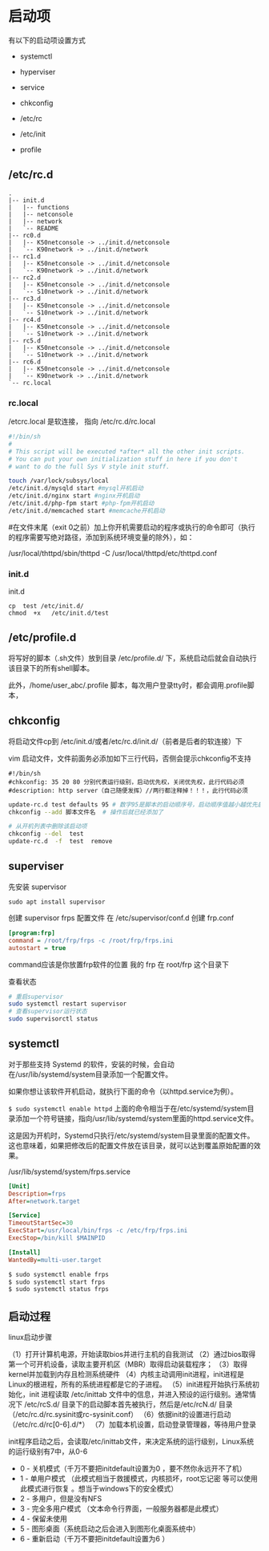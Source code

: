 # 启动项

有以下的启动项设置方式

* systemctl
* hyperviser
* service
* chkconfig

* /etc/rc
* /etc/init
* profile

## /etc/rc.d   

``` tree
.
|-- init.d
|   |-- functions
|   |-- netconsole
|   |-- network
|   `-- README
|-- rc0.d
|   |-- K50netconsole -> ../init.d/netconsole
|   `-- K90network -> ../init.d/network
|-- rc1.d
|   |-- K50netconsole -> ../init.d/netconsole
|   `-- K90network -> ../init.d/network
|-- rc2.d
|   |-- K50netconsole -> ../init.d/netconsole
|   `-- S10network -> ../init.d/network
|-- rc3.d
|   |-- K50netconsole -> ../init.d/netconsole
|   `-- S10network -> ../init.d/network
|-- rc4.d
|   |-- K50netconsole -> ../init.d/netconsole
|   `-- S10network -> ../init.d/network
|-- rc5.d
|   |-- K50netconsole -> ../init.d/netconsole
|   `-- S10network -> ../init.d/network
|-- rc6.d
|   |-- K50netconsole -> ../init.d/netconsole
|   `-- K90network -> ../init.d/network
`-- rc.local

```
### rc.local
/etcrc.local 是软连接， 指向 /etc/rc.d/rc.local

``` bash
#!/bin/sh
#
# This script will be executed *after* all the other init scripts.
# You can put your own initialization stuff in here if you don't
# want to do the full Sys V style init stuff.

touch /var/lock/subsys/local
/etc/init.d/mysqld start #mysql开机启动
/etc/init.d/nginx start #nginx开机启动
/etc/init.d/php-fpm start #php-fpm开机启动
/etc/init.d/memcached start #memcache开机启动
```
#在文件末尾（exit 0之前）加上你开机需要启动的程序或执行的命令即可（执行的程序需要写绝对路径，添加到系统环境变量的除外），如：

/usr/local/thttpd/sbin/thttpd  -C /usr/local/thttpd/etc/thttpd.conf
### init.d
init.d
```
cp  test /etc/init.d/
chmod  +x   /etc/init.d/test
```


## /etc/profile.d
将写好的脚本（.sh文件）放到目录 /etc/profile.d/ 下，系统启动后就会自动执行该目录下的所有shell脚本。

此外，/home/user_abc/.profile 脚本，每次用户登录tty时，都会调用.profile脚本，

## chkconfig


将启动文件cp到 /etc/init.d/或者/etc/rc.d/init.d/（前者是后者的软连接）下

vim 启动文件，文件前面务必添加如下三行代码，否侧会提示chkconfig不支持
```
#!/bin/sh  
#chkconfig: 35 20 80 分别代表运行级别，启动优先权，关闭优先权，此行代码必须
#description: http server（自己随便发挥）//两行都注释掉！！！，此行代码必须
```

``` bash
update-rc.d test defaults 95 # 数字95是脚本的启动顺序号，启动顺序值越小越优先启动
chkconfig --add 脚本文件名  # 操作后就已经添加了

# 从开机列表中删除该启动项
chkconfig --del  test 
update-rc.d  -f  test  remove
```

## superviser

先安装 supervisor
```
sudo apt install supervisor
```

创建 supervisor frps 配置文件
在 /etc/supervisor/conf.d 创建 frp.conf
``` ini
[program:frp]
command = /root/frp/frps -c /root/frp/frps.ini
autostart = true
```
command应该是你放置frp软件的位置
我的 frp 在 root/frp 这个目录下

查看状态
``` bash
# 重启supervisor
sudo systemctl restart supervisor
# 查看supervisor运行状态
sudo supervisorctl status
```


## systemctl

对于那些支持 Systemd 的软件，安装的时候，会自动在/usr/lib/systemd/system目录添加一个配置文件。

如果你想让该软件开机启动，就执行下面的命令（以httpd.service为例）。

`$ sudo systemctl enable httpd`
上面的命令相当于在/etc/systemd/system目录添加一个符号链接，指向/usr/lib/systemd/system里面的httpd.service文件。

这是因为开机时，Systemd只执行/etc/systemd/system目录里面的配置文件。这也意味着，如果把修改后的配置文件放在该目录，就可以达到覆盖原始配置的效果。


/usr/lib/systemd/system/frps.service
``` ini
[Unit]
Description=frps
After=network.target

[Service]
TimeoutStartSec=30
ExecStart=/usr/local/bin/frps -c /etc/frp/frps.ini
ExecStop=/bin/kill $MAINPID

[Install]
WantedBy=multi-user.target
```

``` bash
$ sudo systemctl enable frps
$ sudo systemctl start frps
$ sudo systemctl status frps
```

## 启动过程


linux启动步骤

（1）打开计算机电源，开始读取bios并进行主机的自我测试
（2）通过bios取得第一个可开机设备，读取主要开机区（MBR）取得启动装载程序；
（3）取得kernel并加载到内存且检测系统硬件
（4）内核主动调用init进程，init进程是Linux的根进程，所有的系统进程都是它的子进程。
（5）init进程开始执行系统初始化，init 进程读取 /etc/inittab 文件中的信息，并进入预设的运行级别。通常情况下 /etc/rcS.d/ 目录下的启动脚本首先被执行，然后是/etc/rcN.d/ 目录（/etc/rc.d/rc.sysinit或rc-sysinit.conf）
（6）依据init的设置进行启动（/etc/rc.d/rc[0-6].d/*）
（7）加载本机设置，启动登录管理器，等待用户登录

init程序启动之后，会读取/etc/inittab文件，来决定系统的运行级别，Linux系统的运行级别有7中，从0-6
* 0 - 关机模式（千万不要把initdefault设置为0 ，要不然你永远开不了机）
* 1 - 单用户模式 （此模式相当于救援模式，内核损坏，root忘记密 等可以使用此模式进行恢复 。想当于windows下的安全模式）
* 2 - 多用户，但是没有NFS
* 3 - 完全多用户模式 （文本命令行界面，一般服务器都是此模式）
* 4 - 保留未使用
* 5 - 图形桌面（系统启动之后会进入到图形化桌面系统中）
* 6 - 重新启动（千万不要把initdefault设置为6 ）